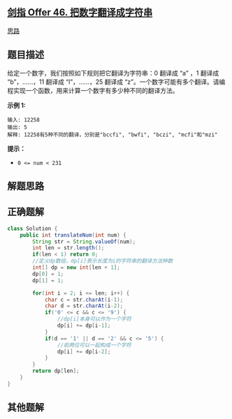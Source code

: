 ## [剑指 Offer 46. 把数字翻译成字符串](https://leetcode.cn/problems/ba-shu-zi-fan-yi-cheng-zi-fu-chuan-lcof/)

[思路](https://leetcode.cn/problems/ba-shu-zi-fan-yi-cheng-zi-fu-chuan-lcof/description/#)



## 题目描述

给定一个数字，我们按照如下规则把它翻译为字符串：0 翻译成 “a” ，1 翻译成 “b”，……，11 翻译成 “l”，……，25 翻译成 “z”。一个数字可能有多个翻译。请编程实现一个函数，用来计算一个数字有多少种不同的翻译方法。

 

**示例 1:**

```
输入: 12258
输出: 5
解释: 12258有5种不同的翻译，分别是"bccfi", "bwfi", "bczi", "mcfi"和"mzi"
```

 

**提示：**

- `0 <= num < 231`



## 解题思路







## 正确题解

````java
class Solution {
    public int translateNum(int num) {
        String str = String.valueOf(num);
        int len = str.length();
        if(len < 1) return 0;
        //定义dp数组，dp[i]表示长度为i的字符串的翻译方法种数
        int[] dp = new int[len + 1];  
        dp[0] = 1;
        dp[1] = 1;

        for(int i = 2; i <= len; i++) {
            char c = str.charAt(i-1);
            char d = str.charAt(i-2);
            if('0' <= c && c <= '9') {
                //dp[i]本身可以作为一个字符
                dp[i] += dp[i-1]; 
            }
            if(d == '1' || d == '2' && c <= '5') {
                //前两位可以一起构成一个字符
                dp[i] += dp[i-2];
            }
        }
        return dp[len];
    }
}
````





## 其他题解